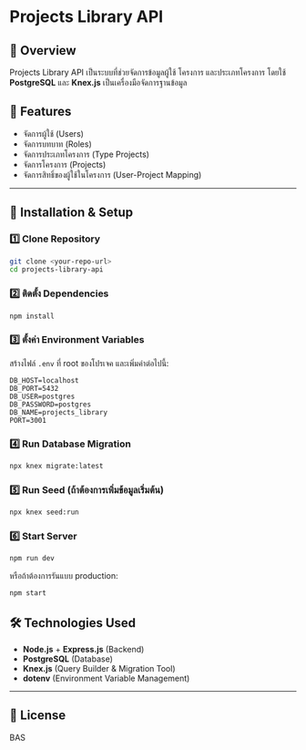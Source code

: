 # Projects Library API

## 📌 Overview

Projects Library API เป็นระบบที่ช่วยจัดการข้อมูลผู้ใช้ โครงการ และประเภทโครงการ โดยใช้ **PostgreSQL** และ **Knex.js** เป็นเครื่องมือจัดการฐานข้อมูล

## 🚀 Features

- จัดการผู้ใช้ (Users)
- จัดการบทบาท (Roles)
- จัดการประเภทโครงการ (Type Projects)
- จัดการโครงการ (Projects)
- จัดการสิทธิ์ของผู้ใช้ในโครงการ (User-Project Mapping)

---

## 📂 Installation & Setup

### 1️⃣ **Clone Repository**

```sh
git clone <your-repo-url>
cd projects-library-api
```

### 2️⃣ **ติดตั้ง Dependencies**

```sh
npm install
```

### 3️⃣ **ตั้งค่า Environment Variables**

สร้างไฟล์ `.env` ที่ root ของโปรเจค และเพิ่มค่าต่อไปนี้:

```env
DB_HOST=localhost
DB_PORT=5432
DB_USER=postgres
DB_PASSWORD=postgres
DB_NAME=projects_library
PORT=3001
```

### 4️⃣ **Run Database Migration**

```sh
npx knex migrate:latest
```

### 5️⃣ **Run Seed (ถ้าต้องการเพิ่มข้อมูลเริ่มต้น)**

```sh
npx knex seed:run
```

### 6️⃣ **Start Server**

```sh
npm run dev
```

หรือถ้าต้องการรันแบบ production:

```sh
npm start
```

## 🛠 Technologies Used

- **Node.js** + **Express.js** (Backend)
- **PostgreSQL** (Database)
- **Knex.js** (Query Builder & Migration Tool)
- **dotenv** (Environment Variable Management)

---

## 📝 License

BAS
